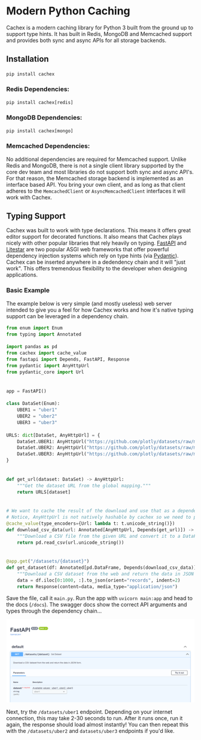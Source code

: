 # Modern Python Caching
Cachex is a modern caching library for Python 3 built from the ground up to support type hints. It has built in Redis, MongoDB and Memcached support and provides both sync and async APIs for all storage backends.

## Installation
`pip install cachex`

### Redis Dependencies:
`pip install cachex[redis]`

### MongoDB Dependencies:
`pip install cachex[mongo]`

### Memcached Dependencies:
No additional dependencies are required for Memcached support. Unlike Redis and MongoDB, there is not a single client library supported by the core dev team and most libraries do not support both sync and async API's. For that reason, the Memcached storage backend is implemented as an interface based API. You bring your own client, and as long as that client adheres to the `MemcachedClient` or `AsyncMemcachedClient` interfaces it will work with Cachex.

## Typing Support
Cachex was built to work with type declarations. This means it offers great editor support for decorated functions. It also means that Cachex plays nicely with other popular libraries that rely heavily on typing. [FastAPI](https://fastapi.tiangolo.com/tutorial/dependencies/) and [Litestar](https://docs.litestar.dev/2/usage/dependency-injection.html) are two popular ASGI web frameworks that offer powerful dependency injection systems which rely on type hints (via [Pydantic](https://docs.pydantic.dev/latest/)). Cachex can be inserted anywhere in a dedendency chain and it will "just work". This offers tremendous flexibility to the developer when designing applications.

### Basic Example
The example below is very simple (and mostly useless) web server intended to give you a feel for how Cachex works and how it's native typing support can be leveraged in a dependency chain.

```python
from enum import Enum
from typing import Annotated

import pandas as pd
from cachex import cache_value
from fastapi import Depends, FastAPI, Response
from pydantic import AnyHttpUrl
from pydantic_core import Url


app = FastAPI()

class DataSet(Enum):
    UBER1 = "uber1"
    UBER2 = "uber2"
    UBER3 = "uber3"

URLS: dict[DataSet, AnyHttpUrl] = {
    DataSet.UBER1: AnyHttpUrl("https://github.com/plotly/datasets/raw/master/uber-rides-data1.csv"),
    DataSet.UBER2: AnyHttpUrl("https://github.com/plotly/datasets/raw/master/uber-rides-data2.csv"),
    DataSet.UBER3: AnyHttpUrl("https://github.com/plotly/datasets/raw/master/uber-rides-data3.csv"),
}


def get_url(dataset: DataSet) -> AnyHttpUrl:
    """Get the dataset URL from the global mapping."""
    return URLS[dataset]


# We want to cache the result of the download and use that as a dependency.
# Notice, AnyHttpUrl is not natively hashable by cachex so we need to provide a type encoder
@cache_value(type_encoders={Url: lambda t: t.unicode_string()})
def download_csv_data(url: Annotated[AnyHttpUrl, Depends(get_url)]) -> pd.DataFrame:
    """Download a CSV file from the given URL and convert it to a DataFrame."""
    return pd.read_csv(url.unicode_string())


@app.get("/datasets/{dataset}")
def get_dataset(df: Annotated[pd.DataFrame, Depends(download_csv_data)]):
    """Download a CSV dataset from the web and return the data in JSON form."""
    data = df.iloc[0:1000, :].to_json(orient="records", indent=2)
    return Response(content=data, media_type="application/json")
```

Save the file, call it `main.py`. Run the app with `uvicorn main:app` and head to the docs (`/docs`). The swagger docs show the correct API arguments and types through the dependency chain...

![Alt text](/docs/img/simple_app_docs.png)

Next, try the `/datasets/uber1` endpoint. Depending on your internet connection, this may take 2-30 seconds to run. After it runs once, run it again, the response should load almost instantly! You can then repeat this with the `/datasets/uber2` and `datasets/uber3` endpoints if you'd like.